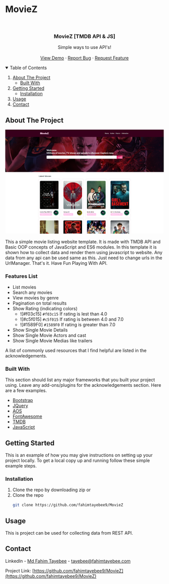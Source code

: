 # MovieZ
<!-- PROJECT LOGO -->
<br />
<p align="center">
  <h3 align="center">MovieZ [TMDB API & JS]</h3>

  <p align="center">
    Simple ways to use API's!
    <br />
    <br />
    <a href="https://fahimtayebee9.github.io/MovieZ/">View Demo</a>
    ·
    <a href="https://fahimtayebee9.github.io/MovieZ/issues">Report Bug</a>
    ·
    <a href="https://fahimtayebee9.github.io/MovieZ/issues">Request Feature</a>
  </p>
</p>



<!-- TABLE OF CONTENTS -->
<details open="open">
  <summary>Table of Contents</summary>
  <ol>
    <li>
      <a href="#about-the-project">About The Project</a>
      <ul>
        <li><a href="#built-with">Built With</a></li>
      </ul>
    </li>
    <li>
      <a href="#getting-started">Getting Started</a>
      <ul>
        <li><a href="#installation">Installation</a></li>
      </ul>
    </li>
    <li><a href="#usage">Usage</a></li>
    <li><a href="#contact">Contact</a></li>
  </ol>
</details>



<!-- ABOUT THE PROJECT -->
## About The Project

<img src="assets/img/ss_main.png" alt="screenshot">

This a simple movie listing website template. It is made with TMDB API and Basic OOP concepts of JavaScript and ES6 modules. In this template it is shown how to collect data and render them using javascript to website. Any data from any api can be used same as this. Just need to change urls in the UrlManager. That's it. 
Have Fun Playing With API.

### Features List
* List movies
* Search any movies
* View movies by genre
* Pagination on total results
* Show Rating (indicating colors)
    - ![#f03c15] `#f03c15` If rating is lest than 4.0
    - ![#c5f015] `#c5f015` If rating is between 4.0 and 7.0
    - ![#1589F0] `#1589F0` If rating is greater than 7.0
* Show Single Movie Details
* Show Single Movie Actors and cast
* Show Single Movie Medias like trailers

A list of commonly used resources that I find helpful are listed in the acknowledgements.

### Built With

This section should list any major frameworks that you built your project using. Leave any add-ons/plugins for the acknowledgements section. Here are a few examples.
* [Bootstrap](https://getbootstrap.com)
* [JQuery](https://jquery.com)
* [AOS](https://michalsnik.github.io/aos/)
* [FontAwesome](https://fontawesome.com/)
* [TMDB](https://www.themoviedb.org/)
* [JavaScript](https://developer.mozilla.org/en-US/docs/Web/JavaScript)

<!-- GETTING STARTED -->
## Getting Started

This is an example of how you may give instructions on setting up your project locally.
To get a local copy up and running follow these simple example steps.

### Installation

1. Clone the repo by downloading zip or
2. Clone the repo
   ```sh
   git clone https://github.com/fahimtayebee9/MovieZ
   ```


<!-- USAGE EXAMPLES -->
## Usage

This is project can be used for collecting data from REST API.

<!-- CONTACT -->
## Contact

LinkedIn - [Md Fahim Tayebee](https://www.linkedin.com/in/ftayebee/) - tayebee@fahimtayebee.com

Project Link: [https://github.com/fahimtayebee9/MovieZ](https://github.com/fahimtayebee9/MovieZ)


<!-- MARKDOWN LINKS & IMAGES -->
<!-- https://www.markdownguide.org/basic-syntax/#reference-style-links -->
[contributors-shield]: https://img.shields.io/github/contributors/othneildrew/Best-README-Template.svg?style=for-the-badge
[contributors-url]: https://github.com/othneildrew/Best-README-Template/graphs/contributors
[forks-shield]: https://img.shields.io/github/forks/othneildrew/Best-README-Template.svg?style=for-the-badge
[forks-url]: https://github.com/othneildrew/Best-README-Template/network/members
[stars-shield]: https://img.shields.io/github/stars/othneildrew/Best-README-Template.svg?style=for-the-badge
[stars-url]: https://github.com/othneildrew/Best-README-Template/stargazers
[issues-shield]: https://img.shields.io/github/issues/othneildrew/Best-README-Template.svg?style=for-the-badge
[issues-url]: https://github.com/othneildrew/Best-README-Template/issues
[license-shield]: https://img.shields.io/github/license/othneildrew/Best-README-Template.svg?style=for-the-badge
[license-url]: https://github.com/othneildrew/Best-README-Template/blob/master/LICENSE.txt
[linkedin-shield]: https://img.shields.io/badge/-LinkedIn-black.svg?style=for-the-badge&logo=linkedin&colorB=555
[linkedin-url]: https://linkedin.com/in/othneildrew
[product-screenshot]: assets/img/ss_main.png
